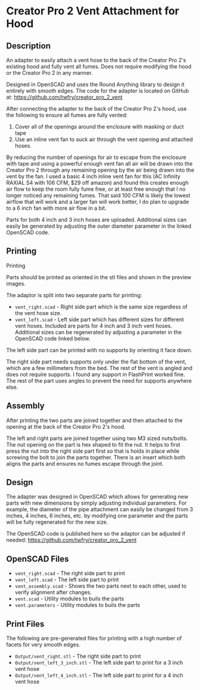

# Creator Pro 2 Vent Attachment for Hood

## Description

An adapter to easily attach a vent hose to the back of the Creator Pro 2's existing hood and fully vent all fumes. Does not require modifying the hood or the Creator Pro 2 in any manner.

Designed in OpenSCAD and uses the Round Anything library to design it entirely with smooth edges. The code for the adapter is located on GitHub at: https://github.com/twfry/creator_pro_2_vent

After connecting the adapter to the back of the Creator Pro 2's hood, use the following to ensure all fumes are fully vented:

1. Cover all of the openings around the enclosure with masking or duct tape
2. Use an inline vent fan to suck air through the vent opening and attached hoses.

By reducing the number of openings for air to escape from the enclosure with tape and using a powerful enough vent fan all air will be drawn into the Creator Pro 2 through any remaining opening by the air being drawn into the vent by the fan. I used a basic 4 inch inline vent fan for this (AC Infinity RAXIAL S4 with 106 CFM, $29 off amazon) and found this creates enough air flow to keep the room fully fume free, or at least free enough that I no longer noticed any remaining fumes. That said 100 CFM is likely the lowest airflow that will work and a larger fan will work better, I do plan to upgrade to a 6 inch fan with more air flow in a bit.

Parts for both 4 inch and 3 inch hoses are uploaded. Additional sizes can easily be generated by adjusting the outer diameter parameter in the linked OpenSCAD code.

## Printing

Printing

Parts should be printed as oriented in the stl files and shown in the preview images. 

The adaptor is split into two separate parts for printing:

* `vent_right.scad` - Right side part which is the same size regardless of the vent hose size. 
* `vent_left.scad` - Left side part which has different sizes for different vent hoses. Included are parts for 4 inch and 3 inch vent hoses. Additional sizes can be regenerated by adjusting a parameter in the OpenSCAD code linked below.

The left side part can be printed with no supports by orienting it face down. 

The right side part needs supports only under the flat bottom of the vent, which are a few millimeters from the bed. The rest of the vent is angled and does not require supports. I found any support in FlashPrint worked fine. The rest of the part uses angles to prevent the need for supports anywhere else. 

## Assembly

After printing the two parts are joined together and then attached to the opening at the back of the Creator Pro 2's hood. 

The left and right parts are joined together using two M3 sized nuts/bolts. The nut opening on the part is hex shaped to fit the nut. It helps to first press the nut into the right side part first so that is holds in place while screwing the bolt to join the parts together. There is an insert which both aligns the parts and ensures no fumes escape through the joint. 

## Design

The adapter was designed in OpenSCAD which allows for generating new parts with new dimensions by simply adjusting individual parameters. For example, the diameter of the pipe attachment can easily be changed from 3 inches, 4 inches, 6 inches, etc. by modifying one parameter and the parts will be fully regenerated for the new size.

The OpenSCAD code is published here so the adaptor can be adjusted if needed: https://github.com/twfry/creator_pro_2_vent

## OpenSCAD Files

* `vent_right.scad` - The right side part to print
* `vent_left.scad` - The left side part to print
* `vent_assembly.scad` - Shows the two parts next to each other, used to verify alignment after changes. 
* `vent.scad` - Utility modules to buils the parts
* `vent.parameters` - Utility modules to buils the parts

## Print Files

The following are pre-generated files for printing with a high number of facets for very smooth edges. 

* `Output/vent_right.stl` - The right side part to print
* `Output/vent_left_3_inch.stl` - The left side part to print for a 3 inch vent hose
* `Output/vent_left_4_inch.stl` - The left side part to print for a 4 inch vent hose





